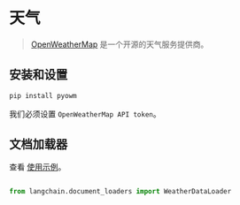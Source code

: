 # 天气


>[OpenWeatherMap](https://openweathermap.org/) 是一个开源的天气服务提供商。






## 安装和设置


```bash
pip install pyowm

```



我们必须设置 `OpenWeatherMap API token`。


## 文档加载器


查看 [使用示例](../modules/indexes/document_loaders/examples/weather.ipynb)。


```python

from langchain.document_loaders import WeatherDataLoader

```

